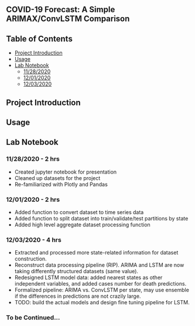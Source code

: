 ## COVID-19 Forecast: A Simple ARIMAX/ConvLSTM Comparison 

## Table of Contents
  * [Project Introduction](#project-introduction)
  * [Usage](#usage)
  * [Lab Notebook](#lab-notebook)
     * [11/28/2020](#11282020---2-hrs)
     * [12/01/2020](#12012020---2-hrs)
     * [12/03/2020](#12032020---4-hrs)


## Project Introduction

## Usage

## Lab Notebook

### 11/28/2020 - 2 hrs

- Created jupyter notebook for presentation
- Cleaned up datasets for the project
- Re-familiarized with Plotly and Pandas

### 12/01/2020 - 2 hrs

- Added function to convert dataset to time series data
- Added function to split dataset into train/validate/test partitions by state
- Added high level aggregate dataset processing function

### 12/03/2020 - 4 hrs
- Extracted and processed more state-related information for dataset
 construction. 
- Reconstruct data processing pipeline (RIP). ARIMA and LSTM are now taking
 differently structured datasets (same value).
- Redesigned LSTM model data: added nearest states as other independent
 variables, and added cases number for death predictions.
- Formalized pipeline: ARIMA vs. ConvLSTM per state, may use ensemble if the
 differences in predictions are not crazily large.
- TODO: build the actual models and design fine tuning pipeline for LSTM.

### To be Continued...
